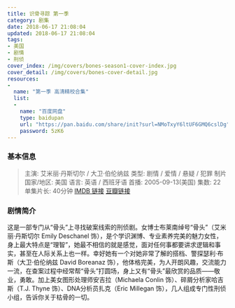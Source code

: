 ```yaml
---
title: 识骨寻踪 第一季
category: 剧集
date: 2018-06-17 21:08:04
updated: 2018-06-17 21:08:04
tags:
- 美国
- 剧情
- 刑侦
cover_index: /img/covers/bones-season1-cover-index.jpg
cover_detail: /img/covers/bones-cover-detail.jpg
resources:
-
  name: "第一季 高清精校合集"
  list:
  -
    name: "百度网盘"
    type: baidupan
    url: "https://pan.baidu.com/share/init?surl=NMoTxyY6ltUF6GMQ6cslDg"
    password: 5zK6
---
```


### 基本信息

>主演: 艾米丽·丹斯切尔 / 大卫·伯伦纳兹
类型: 剧情 / 爱情 / 悬疑 / 犯罪
制片国家/地区: 美国
语言: 英语 / 西班牙语
首播: 2005-09-13(美国)
集数: 22
单集片长: 40分钟
[IMDB 链接](https://www.imdb.com/title/tt0460627)
[豆瓣链接](https://movie.douban.com/subject/1427819/)

### 剧情简介

这是一部专门从“骨头”上寻找破案线索的刑侦剧。女博士布莱南绰号“骨头”（艾米丽·丹斯切尔 Emily Deschanel 饰），是个学识渊博、专业素养完美的魅力女性，身上最大特点是“理智”，她最不相信的就是感觉，面对任何事都要讲求逻辑和事实，甚至在人际关系上也一样。幸好她有一个对她非常了解的搭档、警探瑟利·布斯（大卫·伯伦纳兹 David Boreanaz 饰），他体格完美，为人开朗风趣，交流能力一流，在查案过程中经常帮“骨头”打圆场，身上又有“骨头”最欣赏的品质——敬业，勇敢。加上美女图形处理师安吉拉（Michaela Conlin 饰）、碎屑分析家哈吉斯（T.J. Thyne 饰）、DNA分析员扎克（Eric Millegan 饰），几人组成专门性刑侦小组，告诉你关于枯骨的一切。
